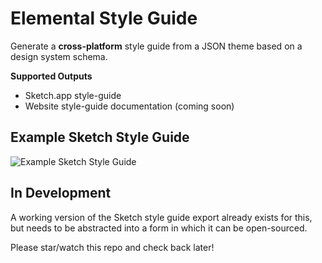 # Elemental Style Guide

Generate a **cross-platform** style guide from a JSON theme based on a design system schema.

**Supported Outputs**

- Sketch.app style-guide
- Website style-guide documentation (coming soon)



## Example Sketch Style Guide

![Example Sketch Style Guide](https://user-images.githubusercontent.com/6757532/76371463-3eb84600-6332-11ea-8d3a-7450766fbf3a.png)

## In Development

A working version of the Sketch style guide export already exists for this, but needs to be abstracted into a form in which it can be open-sourced.

Please star/watch this repo and check back later!
